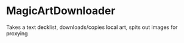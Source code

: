 # MagicArtDownloader
Takes a text decklist, downloads/copies local art, spits out images for proxying
